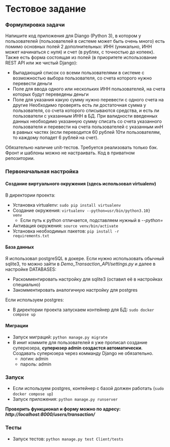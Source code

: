 # Тестовое задание 
### Формулировка задачи

Напишите код приложения для Diango (Python 3), в котором у пользователей (пользователей в системе может быть очень много) есть помимо основных полей 2 дополнительных: ИНН (уникально, ИНН может начинаться с нуля) и счет (в рублях, с точностью до копеек). Также есть форма состоящая из полей (в приоритете использование REST API или же чистый Django):
* Выпадающий список со всеми пользователями в системе с возможностью выбора пользователя, со счета которого нужно перевести деньги
* Поле для ввода одного или нескольких ИНН пользователей, на счета которых будут переведены деньги
* Поле для указания какую сумму нужно перевести с одного счета на другие Необходимо проверять есть ли достаточная сумма у пользователя, со счета которого списываются средства, и есть ли пользователи с указанным ИНН в БД. При валидности введенных данных необходимо указанную сумму списать со счета указанного пользователя и перевести на счета пользователей с указанным инН в равных частях (если переводится 60 рублей 10ти пользователям, то каждому попадет 6 рублей на счет).

Обязательно наличие unit-тестов. Требуется реализовать только бэк. Фронт и шаблоны можно не настраивать. Код в приватном репозитории.

### Первоначальная настройка 
#### Создание виртуального окружения (здесь использовал virtualenv)
В директории проекта:
* Установка virtualenv: <code>sudo pip install virtualenv</code>
* Создание окружения: <code>virtualenv --python=usr/bin/python3.10} venv</code>
  * Если путь к python отличается, подставляем нужный в _--python=_ 
* Активация окружения: <code>source venv/bin/activate</code>
* Установка необходимых пакетов: <code>pip install -r requirements.txt</code>

#### База данных
Я использовал postgreSQL в докере. Если нужно использовать обычный sqlite3, то можно зайти в _Demo_Transaction_API/settings.py_ и далее в настройкe DATABASES:
* Раскомментировать настройку для sqlite3 (оставил её в настройках специально)
* Закомментировать аналогичную настройку для postgres

Если используем postgres:
* В директории проекта запускаем контейнер для БД: <code>sudo docker compose up</code>

#### Миграции
* Запуск миграций: <code>python manage.py migrate</code>
* В инит коммите для пользователей я уже прописал создание суперюзера, **суперюзер admin создастся автоматически**. Создавать суперюзера через комманду Django не обязательно.
    * логин: admin
    * пароль: admin
    
### Запуск
* Если используем postgres, контейнер с базой должен работать (<code>sudo docker compose up</code>)
* Запуск приложения: <code>python manage.py runserver</code>

**Проверить функционал и форму можно по адресу: _http://localhost:8000/users/transaction/_**

### Тесты
* Запуск тестов: <code>python manage.py test Client/tests</code>
